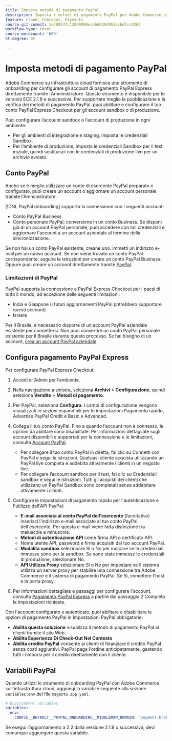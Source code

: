 ```yaml
---
title: Imposta metodi di pagamento PayPal
description: Imposta i metodi di pagamento PayPal per Adobe Commerce sull'infrastruttura cloud.
feature: Cloud, Checkout, Payments
source-git-commit: 1e789247c12009908eabb6039d951acbdfcc9263
workflow-type: tm+mt
source-wordcount: '669'
ht-degree: 0%

---
```


# Imposta metodi di pagamento PayPal

Adobe Commerce su infrastruttura cloud fornisce uno strumento di onboarding per configurare gli account di pagamento PayPal Express direttamente tramite l’Amministratore. Questo strumento è disponibile per le versioni ECE 2.1.8 e successive. Per supportare meglio la pubblicazione e la verifica dei metodi di pagamento PayPal, puoi abilitare e configurare il tuo conto PayPal Express Checkout per gli account sandbox o di produzione.

Puoi configurare l’account sandbox o l’account di produzione in ogni ambiente:

* Per gli ambienti di integrazione e staging, imposta le credenziali Sandbox.
* Per l’ambiente di produzione, imposta le credenziali Sandbox per il test iniziale, quindi sostituisci con le credenziali di produzione live per un archivio avviato.

## Conto PayPal

Anche se è meglio utilizzare un conto di esercente PayPal preparato e configurato, puoi creare un account o aggiornare un account personale tramite l&#39;Amministratore.

[!DNL PayPal onboarding] supporta la connessione con i seguenti account:

* Conto PayPal Business
* Conto personale PayPal, conversione in un conto Business. Se disponi già di un account PayPal personale, puoi accedere con tali credenziali e aggiornare l&#39;account a un account aziendale al termine della sincronizzazione.

Se non hai un conto PayPal esistente, creane uno. Immetti un indirizzo e-mail per un nuovo account. Se non viene trovato un conto PayPal corrispondente, seguire le istruzioni per creare un conto PayPal Business. Oppure puoi creare un account direttamente tramite [PayPal](https://www.paypal.com/us/webapps/mpp/account-selection).

### Limitazioni di PayPal

PayPal supporta la connessione a PayPal Express Checkout per i paesi di tutto il mondo, ad eccezione delle seguenti limitazioni:

* India e Giappone (i futuri aggiornamenti PayPal potrebbero supportare questi account)
* Israele

Per il Brasile, è necessario disporre di un account PayPal aziendale esistente per connettersi. Non puoi convertire un conto PayPal personale esistente per il Brasile durante questo processo. Se hai bisogno di un account, [crea un account PayPal aziendale](https://www.paypal.com/us/webapps/mpp/account-selection).

## Configura pagamento PayPal Express

Per configurare PayPal Express Checkout:

1. Accedi all’Admin per l’ambiente.
1. Nella navigazione a sinistra, seleziona **Archivi** > **Configurazione**, quindi seleziona **Vendite** > **Metodi di pagamento**.
1. Per PayPal, seleziona **Configura**. I campi di configurazione vengono visualizzati in sezioni espandibili per le impostazioni Pagamento rapido, Advertise PayPal Credit e Basic e Advanced.
1. Collega il tuo conto PayPal. Fino a quando l’account non è connesso, le opzioni da abilitare sono disabilitate. Per informazioni dettagliate sugli account disponibili e supportati per la connessione e le limitazioni, consulta [Account PayPal](#paypal-account).

   * Per collegare il tuo conto PayPal in diretta, fai clic su Connetti con PayPal e segui le istruzioni. Qualsiasi cliente acquista utilizzando un PayPal live completa e addebita attivamente i clienti in un negozio live.
   * Per collegare l’account sandbox per il test, fai clic su Credenziali sandbox e segui le istruzioni. Tutti gli acquisti dei clienti che utilizzano un PayPal Sandbox sono completati senza addebitare attivamente i clienti.

1. Configura le impostazioni di pagamento rapido per l&#39;autenticazione e l&#39;utilizzo dell&#39;API PayPal:

   * **E-mail associata al conto PayPal dell&#39;esercente** (facoltativo) inserisci l&#39;indirizzo e-mail associato al tuo conto PayPal dell&#39;esercente. Per questa e-mail viene fatta distinzione tra maiuscole e minuscole.
   * **Metodi di autenticazione API** come firma API o certificato API.
   * Nome utente API, password e firma acquisiti dal tuo account PayPal.
   * **Modalità sandbox** selezionare Sì o No per indicare se le credenziali immesse sono per la sandbox. Se sono state immesse le credenziali di produzione, selezionare No.
   * **API Utilizza Proxy** selezionare Sì o No per impostare se il sistema utilizza un server proxy per stabilire una connessione tra Adobe Commerce e il sistema di pagamento PayPal. Se Sì, immettere l&#39;host e la porta proxy.

1. Per informazioni dettagliate e passaggi per configurare l&#39;account, consulta [Pagamento PayPal Express](https://experienceleague.adobe.com/it/docs/commerce-admin/stores-sales/payments/paypal/paypal-express-checkout) a partire dal passaggio 2 Completa le impostazioni richieste.

Con l&#39;account configurato e autenticato, puoi abilitare e disabilitare le opzioni di pagamento PayPal in Impostazioni PayPal obbligatorie:

* **Abilita questa soluzione** visualizza il metodo di pagamento PayPal ai clienti tramite il sito Web.
* **Abilita Esperienza Di Check-Out Nel Contesto**
* **Abilita credito PayPal** consente ai clienti di finanziare il credito PayPal senza costi aggiuntivi. PayPal paga l&#39;ordine anticipatamente, gestendo tutti i rimborsi per il credito direttamente con il cliente.

## Variabili PayPal

Quando utilizzi lo strumento di onboarding PayPal con Adobe Commerce sull&#39;infrastruttura cloud, aggiungi la variabile seguente alla sezione `variables:env` del file `magento.app.yaml`.

```yaml
# Environment variables
variables:
  env:
    CONFIG__DEFAULT__PAYPAL_ONBOARDING__MIDDLEMAN_DOMAIN: 'payment-broker.magento.com'
```

Se esegui l’aggiornamento a 2.2 dalla versione 2.1.8 o successiva, devi comunque aggiungere questa variabile.
